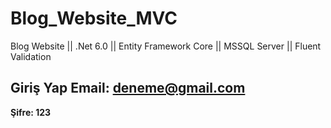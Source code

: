 # Blog_Website_MVC
Blog Website || .Net 6.0 || Entity Framework Core || MSSQL Server || Fluent Validation


**Giriş Yap Email: deneme@gmail.com**
---
**Şifre: 123**
